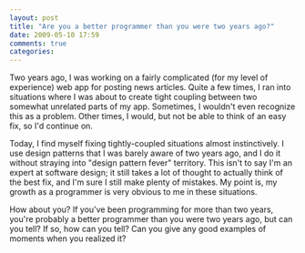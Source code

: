 ```yaml
---
layout: post
title: "Are you a better programmer than you were two years ago?"
date: 2009-05-10 17:59
comments: true
categories:
---
```


Two years ago, I was working on a fairly complicated (for my level of experience) web app for posting news articles. Quite a few times, I ran into situations where I was about to create tight coupling between two somewhat unrelated parts of my app. Sometimes, I wouldn't even recognize this as a problem. Other times, I would, but not be able to think of an easy fix, so I'd continue on.

Today, I find myself fixing tightly-coupled situations almost instinctively. I use design patterns that I was barely aware of two years ago, and I do it without straying into "design pattern fever" territory. This isn't to say I'm an expert at software design; it still takes a lot of thought to actually think of the best fix, and I'm sure I still make plenty of mistakes. My point is, my growth as a programmer is very obvious to me in these situations.

How about you? If you've been programming for more than two years, you're probably a better programmer than you were two years ago, but can you tell? If so, how can you tell? Can you give any good examples of moments when you realized it?